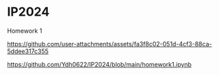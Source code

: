 # IP2024
Homework 1

https://github.com/user-attachments/assets/fa3f8c02-051d-4cf3-88ca-5ddee317c355

https://github.com/Ydh0622/IP2024/blob/main/homework1.ipynb
